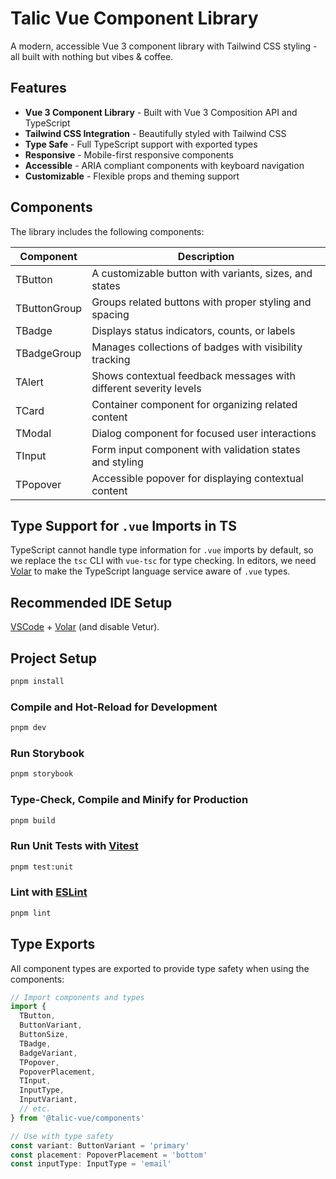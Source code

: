 # Talic Vue Component Library

A modern, accessible Vue 3 component library with Tailwind CSS styling - all built with nothing but vibes & coffee.

## Features

- **Vue 3 Component Library** - Built with Vue 3 Composition API and TypeScript
- **Tailwind CSS Integration** - Beautifully styled with Tailwind CSS
- **Type Safe** - Full TypeScript support with exported types
- **Responsive** - Mobile-first responsive components
- **Accessible** - ARIA compliant components with keyboard navigation
- **Customizable** - Flexible props and theming support

## Components

The library includes the following components:

| Component    | Description                                                       |
| ------------ | ----------------------------------------------------------------- |
| TButton      | A customizable button with variants, sizes, and states            |
| TButtonGroup | Groups related buttons with proper styling and spacing            |
| TBadge       | Displays status indicators, counts, or labels                     |
| TBadgeGroup  | Manages collections of badges with visibility tracking            |
| TAlert       | Shows contextual feedback messages with different severity levels |
| TCard        | Container component for organizing related content                |
| TModal       | Dialog component for focused user interactions                    |
| TInput       | Form input component with validation states and styling           |
| TPopover     | Accessible popover for displaying contextual content              |

## Type Support for `.vue` Imports in TS

TypeScript cannot handle type information for `.vue` imports by default, so we replace the `tsc` CLI with `vue-tsc` for type checking. In editors, we need [Volar](https://marketplace.visualstudio.com/items?itemName=Vue.volar) to make the TypeScript language service aware of `.vue` types.

## Recommended IDE Setup

[VSCode](https://code.visualstudio.com/) + [Volar](https://marketplace.visualstudio.com/items?itemName=Vue.volar) (and disable Vetur).

## Project Setup

```sh
pnpm install
```

### Compile and Hot-Reload for Development

```sh
pnpm dev
```

### Run Storybook

```sh
pnpm storybook
```

### Type-Check, Compile and Minify for Production

```sh
pnpm build
```

### Run Unit Tests with [Vitest](https://vitest.dev/)

```sh
pnpm test:unit
```

### Lint with [ESLint](https://eslint.org/)

```sh
pnpm lint
```

## Type Exports

All component types are exported to provide type safety when using the components:

```typescript
// Import components and types
import {
  TButton,
  ButtonVariant,
  ButtonSize,
  TBadge,
  BadgeVariant,
  TPopover,
  PopoverPlacement,
  TInput,
  InputType,
  InputVariant,
  // etc.
} from '@talic-vue/components'

// Use with type safety
const variant: ButtonVariant = 'primary'
const placement: PopoverPlacement = 'bottom'
const inputType: InputType = 'email'
```
